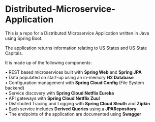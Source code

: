# Distributed-Microservice-Application

This is a repo for a Distributed Microservice Application written in Java using Spring Boot. 

The application returns information relating to US States and US State Capitals.

It is made up of the following components:

• REST based microservices built with **Spring Web** and **Spring JPA**<br />
• Data populated on start-up using an in-memory **H2 Database** <br />
• Configuration management with **Spring Cloud Config** (File System backend) <br />
• Service discovery with **Spring Cloud Netflix Eureka** <br />
• API gateways with **Spring Cloud Netflix Zuul** <br />
• Distributed Tracing and Logging with **Spring Cloud Sleuth** and **Zipkin** <br />
• Each service includes **Derived Queries** using a **JPARepository** <br />
• The endpoints of the application are documented using **Swagger**

